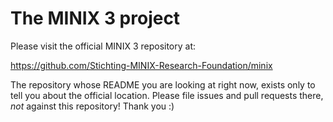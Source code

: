 # The MINIX 3 project

Please visit the official MINIX 3 repository at:

  https://github.com/Stichting-MINIX-Research-Foundation/minix
  
The repository whose README you are looking at right now, exists only
to tell you about the official location. Please file issues and pull
requests there, *not* against this repository! Thank you :)
